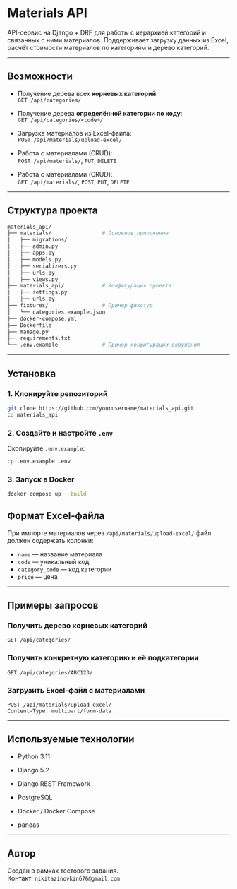 # Materials API

API-сервис на Django + DRF для работы с иерархией категорий и связанных с ними материалов. Поддерживает загрузку данных из Excel, расчёт стоимости материалов по категориям и дерево категорий.

---

## Возможности

- Получение дерева всех **корневых категорий**:  
  `GET /api/categories/`

- Получение дерева **определённой категории по коду**:  
  `GET /api/categories/<code>/`

- Загрузка материалов из Excel-файла:  
  `POST /api/materials/upload-excel/`

- Работа с материалами (CRUD):  
  `POST /api/materials/`, `PUT`, `DELETE`

- Работа с материалами (CRUD):  
  `GET /api/materials/`, `POST`, `PUT`, `DELETE`

---

## Структура проекта

```bash
materials_api/
├── materials/                # Основное приложение
│   ├── migrations/
│   ├── admin.py
│   ├── apps.py
│   ├── models.py            
│   ├── serializers.py        
│   ├── urls.py
│   ├── views.py              
├── materials_api/            # Конфигурация проекта
│   ├── settings.py
│   ├── urls.py
├── fixtures/                 # Пример фикстур
│   └── categories.example.json
├── docker-compose.yml
├── Dockerfile
├── manage.py
├── requirements.txt
└── .env.example              # Пример конфигурации окружения
```

---

## Установка

### 1. Клонируйте репозиторий

```bash
git clone https://github.com/yourusername/materials_api.git
cd materials_api
```

### 2. Создайте и настройте `.env`

Скопируйте `.env.example`:

```bash
cp .env.example .env
```


### 3. Запуск в Docker

```bash
docker-compose up --build
```

## Формат Excel-файла

При импорте материалов через `/api/materials/upload-excel/` файл должен содержать колонки:

- `name` — название материала
- `code` — уникальный код
- `category_code` — код категории
- `price` — цена

---

## Примеры запросов

### Получить дерево корневых категорий

```http
GET /api/categories/
```

### Получить конкретную категорию и её подкатегории

```http
GET /api/categories/ABC123/
```

### Загрузить Excel-файл с материалами

```http
POST /api/materials/upload-excel/
Content-Type: multipart/form-data
```

---

## Используемые технологии

-   Python 3.11
    
-   Django 5.2
    
-   Django REST Framework
    
-   PostgreSQL
    
-   Docker / Docker Compose
    
-   pandas

---

## Автор

Создан в рамках тестового задания.  
Контакт: `nikitazinovkin676@gmail.com`
